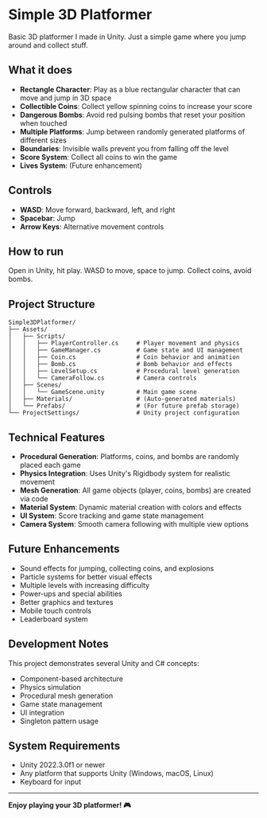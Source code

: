 # Simple 3D Platformer

Basic 3D platformer I made in Unity. Just a simple game where you jump around and collect stuff.

## What it does

- **Rectangle Character**: Play as a blue rectangular character that can move and jump in 3D space
- **Collectible Coins**: Collect yellow spinning coins to increase your score
- **Dangerous Bombs**: Avoid red pulsing bombs that reset your position when touched
- **Multiple Platforms**: Jump between randomly generated platforms of different sizes
- **Boundaries**: Invisible walls prevent you from falling off the level
- **Score System**: Collect all coins to win the game
- **Lives System**: (Future enhancement)

## Controls

- **WASD**: Move forward, backward, left, and right
- **Spacebar**: Jump
- **Arrow Keys**: Alternative movement controls


## How to run

Open in Unity, hit play. WASD to move, space to jump. Collect coins, avoid bombs.

## Project Structure

```
Simple3DPlatformer/
├── Assets/
│   ├── Scripts/
│   │   ├── PlayerController.cs     # Player movement and physics
│   │   ├── GameManager.cs          # Game state and UI management
│   │   ├── Coin.cs                 # Coin behavior and animation
│   │   ├── Bomb.cs                 # Bomb behavior and effects
│   │   ├── LevelSetup.cs           # Procedural level generation
│   │   └── CameraFollow.cs         # Camera controls
│   ├── Scenes/
│   │   └── GameScene.unity         # Main game scene
│   ├── Materials/                  # (Auto-generated materials)
│   └── Prefabs/                    # (For future prefab storage)
└── ProjectSettings/                # Unity project configuration
```

## Technical Features

- **Procedural Generation**: Platforms, coins, and bombs are randomly placed each game
- **Physics Integration**: Uses Unity's Rigidbody system for realistic movement
- **Mesh Generation**: All game objects (player, coins, bombs) are created via code
- **Material System**: Dynamic material creation with colors and effects
- **UI System**: Score tracking and game state management
- **Camera System**: Smooth camera following with multiple view options

## Future Enhancements

- Sound effects for jumping, collecting coins, and explosions
- Particle systems for better visual effects
- Multiple levels with increasing difficulty
- Power-ups and special abilities
- Better graphics and textures
- Mobile touch controls
- Leaderboard system

## Development Notes

This project demonstrates several Unity and C# concepts:
- Component-based architecture
- Physics simulation
- Procedural mesh generation
- Game state management
- UI integration
- Singleton pattern usage

## System Requirements

- Unity 2022.3.0f1 or newer
- Any platform that supports Unity (Windows, macOS, Linux)
- Keyboard for input

---

**Enjoy playing your 3D platformer! 🎮**
